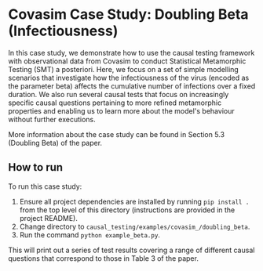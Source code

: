 # Covasim Case Study: Doubling Beta (Infectiousness)
In this case study, we demonstrate how to use the causal testing framework with observational data from
Covasim to conduct Statistical Metamorphic Testing (SMT) a posteriori. Here, we focus on a set of simple
modelling scenarios that investigate how the infectiousness of the virus (encoded as the parameter beta) affects the
cumulative number of infections over a fixed duration. We also run several causal tests that focus on increasingly
specific causal questions pertaining to more refined metamorphic properties and enabling us to learn more about the
model's behaviour without further executions.

More information about the case study can be found in Section 5.3
(Doubling Beta) of the paper.

## How to run
To run this case study:
1. Ensure all project dependencies are installed by running `pip install .` from the top
level of this directory (instructions are provided in the project README).
2. Change directory to `causal_testing/examples/covasim_/doubling_beta`.
3. Run the command `python example_beta.py`.

This will print out a series of test results covering a range of different causal questions that correspond to those
in Table 3 of the paper.

